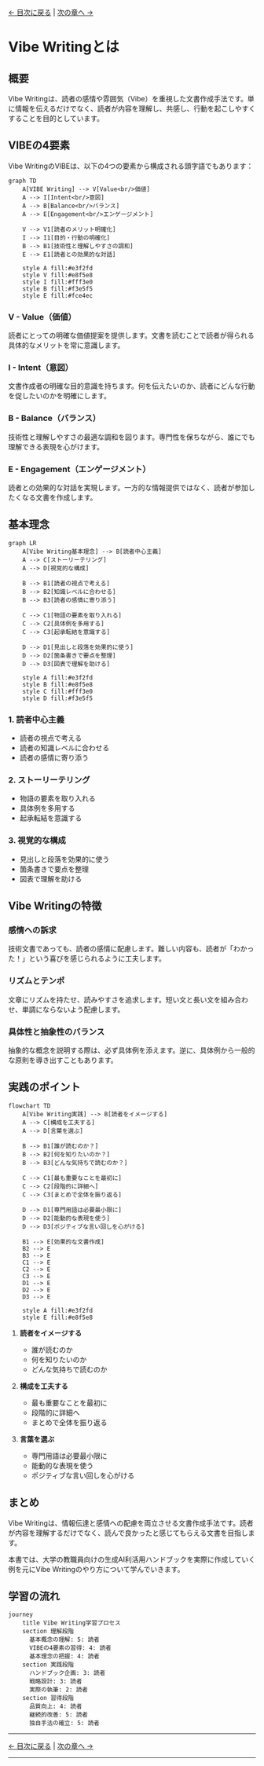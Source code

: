 [← 目次に戻る](../../README.md) | [次の章へ →](preparation.md)

# Vibe Writingとは

## 概要

Vibe Writingは、読者の感情や雰囲気（Vibe）を重視した文書作成手法です。単に情報を伝えるだけでなく、読者が内容を理解し、共感し、行動を起こしやすくすることを目的としています。

## VIBEの4要素

Vibe WritingのVIBEは、以下の4つの要素から構成される頭字語でもあります：

```mermaid
graph TD
    A[VIBE Writing] --> V[Value<br/>価値]
    A --> I[Intent<br/>意図]
    A --> B[Balance<br/>バランス]
    A --> E[Engagement<br/>エンゲージメント]
    
    V --> V1[読者のメリット明確化]
    I --> I1[目的・行動の明確化]
    B --> B1[技術性と理解しやすさの調和]
    E --> E1[読者との効果的な対話]
    
    style A fill:#e3f2fd
    style V fill:#e8f5e8
    style I fill:#fff3e0
    style B fill:#f3e5f5
    style E fill:#fce4ec
```

### V - Value（価値）
読者にとっての明確な価値提案を提供します。文書を読むことで読者が得られる具体的なメリットを常に意識します。

### I - Intent（意図）
文書作成者の明確な目的意識を持ちます。何を伝えたいのか、読者にどんな行動を促したいのかを明確にします。

### B - Balance（バランス）
技術性と理解しやすさの最適な調和を図ります。専門性を保ちながら、誰にでも理解できる表現を心がけます。

### E - Engagement（エンゲージメント）
読者との効果的な対話を実現します。一方的な情報提供ではなく、読者が参加したくなる文書を作成します。

## 基本理念

```mermaid
graph LR
    A[Vibe Writing基本理念] --> B[読者中心主義]
    A --> C[ストーリーテリング]
    A --> D[視覚的な構成]
    
    B --> B1[読者の視点で考える]
    B --> B2[知識レベルに合わせる]
    B --> B3[読者の感情に寄り添う]
    
    C --> C1[物語の要素を取り入れる]
    C --> C2[具体例を多用する]
    C --> C3[起承転結を意識する]
    
    D --> D1[見出しと段落を効果的に使う]
    D --> D2[箇条書きで要点を整理]
    D --> D3[図表で理解を助ける]
    
    style A fill:#e3f2fd
    style B fill:#e8f5e8
    style C fill:#fff3e0
    style D fill:#f3e5f5
```

### 1. 読者中心主義
- 読者の視点で考える
- 読者の知識レベルに合わせる
- 読者の感情に寄り添う

### 2. ストーリーテリング
- 物語の要素を取り入れる
- 具体例を多用する
- 起承転結を意識する

### 3. 視覚的な構成
- 見出しと段落を効果的に使う
- 箇条書きで要点を整理
- 図表で理解を助ける

## Vibe Writingの特徴

### 感情への訴求
技術文書であっても、読者の感情に配慮します。難しい内容も、読者が「わかった！」という喜びを感じられるように工夫します。

### リズムとテンポ
文章にリズムを持たせ、読みやすさを追求します。短い文と長い文を組み合わせ、単調にならないよう配慮します。

### 具体性と抽象性のバランス
抽象的な概念を説明する際は、必ず具体例を添えます。逆に、具体例から一般的な原則を導き出すこともあります。

## 実践のポイント

```mermaid
flowchart TD
    A[Vibe Writing実践] --> B[読者をイメージする]
    A --> C[構成を工夫する]
    A --> D[言葉を選ぶ]
    
    B --> B1[誰が読むのか？]
    B --> B2[何を知りたいのか？]
    B --> B3[どんな気持ちで読むのか？]
    
    C --> C1[最も重要なことを最初に]
    C --> C2[段階的に詳細へ]
    C --> C3[まとめで全体を振り返る]
    
    D --> D1[専門用語は必要最小限に]
    D --> D2[能動的な表現を使う]
    D --> D3[ポジティブな言い回しを心がける]
    
    B1 --> E[効果的な文書作成]
    B2 --> E
    B3 --> E
    C1 --> E
    C2 --> E
    C3 --> E
    D1 --> E
    D2 --> E
    D3 --> E
    
    style A fill:#e3f2fd
    style E fill:#e8f5e8
```

1. **読者をイメージする**
   - 誰が読むのか
   - 何を知りたいのか
   - どんな気持ちで読むのか

2. **構成を工夫する**
   - 最も重要なことを最初に
   - 段階的に詳細へ
   - まとめで全体を振り返る

3. **言葉を選ぶ**
   - 専門用語は必要最小限に
   - 能動的な表現を使う
   - ポジティブな言い回しを心がける

## まとめ

Vibe Writingは、情報伝達と感情への配慮を両立させる文書作成手法です。読者が内容を理解するだけでなく、読んで良かったと感じてもらえる文書を目指します。

本書では、大学の教職員向けの生成AI利活用ハンドブックを実際に作成していく例を元にVibe Writingのやり方について学んでいきます。

## 学習の流れ

```mermaid
journey
    title Vibe Writing学習プロセス
    section 理解段階
      基本概念の理解: 5: 読者
      VIBEの4要素の習得: 4: 読者
      基本理念の把握: 4: 読者
    section 実践段階
      ハンドブック企画: 3: 読者
      戦略設計: 3: 読者
      実際の執筆: 2: 読者
    section 習得段階
      品質向上: 4: 読者
      継続的改善: 5: 読者
      独自手法の確立: 5: 読者
```

---

[← 目次に戻る](../../README.md) | [次の章へ →](preparation.md)

---